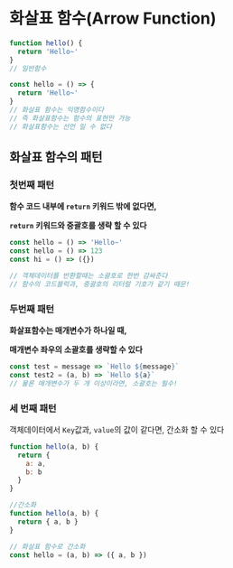 # 화살표 함수(Arrow Function)

```js
function hello() {
  return 'Hello~'
}
// 일반함수

const hello = () => {
  return 'Hello~'
}
// 화살표 함수는 익명함수이다
// 즉 화살표함수는 함수의 표현만 가능
// 화살표함수는 선언 일 수 없다
```

## 화살표 함수의 패턴

### 첫번째 패턴

**함수 코드 내부에 `return` 키워드 밖에 없다면,**

**`return` 키워드와 중괄호를 생략 할 수 있다**

```js
const hello = () => 'Hello~'
const hello = () => 123
const hi = () => ({})

// 객체데이터를 반환할때는 소괄호로 한번 감싸준다
// 함수의 코드블럭과, 중괄호의 리터럴 기호가 같기 때문!
```

### 두번째 패턴

**화살표함수는 매개변수가 하나일 때,**

**매개변수 좌우의 소괄호를 생략할 수 있다**

```js
const test = message => `Hello ${message}`
const test2 = (a, b) => `Hello ${a}`
// 물론 매개변수가 두 개 이상이라면, 소괄호는 필수!
```

### 세 번째 패턴

객체데이터에서 `Key`값과, `value`의 값이 같다면, 간소화 할 수 있다
```js
function hello(a, b) {
  return {
    a: a,
    b: b
  }
}

//간소화
function hello(a, b) {
  return { a, b }
}

// 화살표 함수로 간소화
const hello = (a, b) => ({ a, b })
```